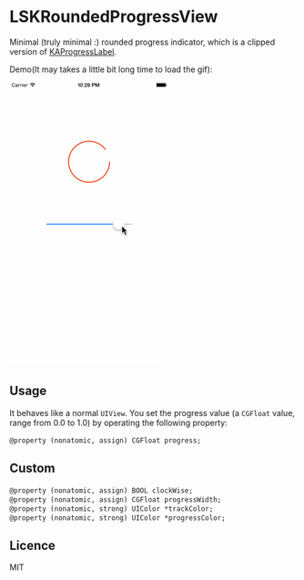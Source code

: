 # LSKRoundedProgressView
Minimal (truly minimal :) rounded progress indicator, which is a clipped version of [KAProgressLabel](https://github.com/kirualex/KAProgressLabel).

Demo(It may takes a little bit long time to load the gif):

![demo.gif](./demo.gif)


## Usage
It behaves like a normal `UIView`.
You set the progress value (a `CGFloat` value, range from 0.0 to 1.0) by operating the following property:

    @property (nonatomic, assign) CGFloat progress;


## Custom 

    @property (nonatomic, assign) BOOL clockWise;
    @property (nonatomic, assign) CGFloat progressWidth;
    @property (nonatomic, strong) UIColor *trackColor;
    @property (nonatomic, strong) UIColor *progressColor;

## Licence
MIT
